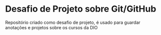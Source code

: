 # Desafio de Projeto sobre Git/GitHub
Repositório criado como desafio de projeto, é usado para guardar anotações e projetos sobre os cursos da DIO


